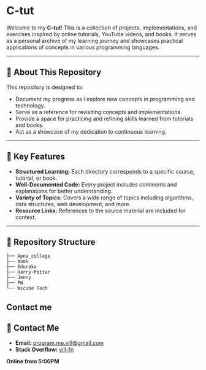 # C-tut

Welcome to my **C-tut**! This is a collection of projects, implementations, and exercises inspired by online tutorials, YouTube videos, and books. It serves as a personal archive of my learning journey and showcases practical applications of concepts in various programming languages.

---

## 📖 About This Repository

This repository is designed to:
- Document my progress as I explore new concepts in programming and technology.
- Serve as a reference for revisiting concepts and implementations.
- Provide a space for practicing and refining skills learned from tutorials and books.
- Act as a showcase of my dedication to continuous learning.

---

## 🌟 Key Features

- **Structured Learning:** Each directory corresponds to a specific course, tutorial, or book.
- **Well-Documented Code:** Every project includes comments and explanations for better understanding.
- **Variety of Topics:** Covers a wide range of topics including algorithms, data structures, web development, and more.
- **Resource Links:** References to the source material are included for context.

---

## 📁 Repository Structure

```plaintext
├── Apna_college
├── book
├── Edureka
├── Harry-Potter
├── Jenny
├── PW
└── Wscube Tech
```

## Contact me

## 📩 Contact Me

- **Email:** [program.me.vill@gmail.com](mailto:program.me.vill@gmail.com)
- **Stack Overflow:** [vill-fn](https://stackoverflow.com/users/28395243/vill-fn)

**Online from 5:00PM**
